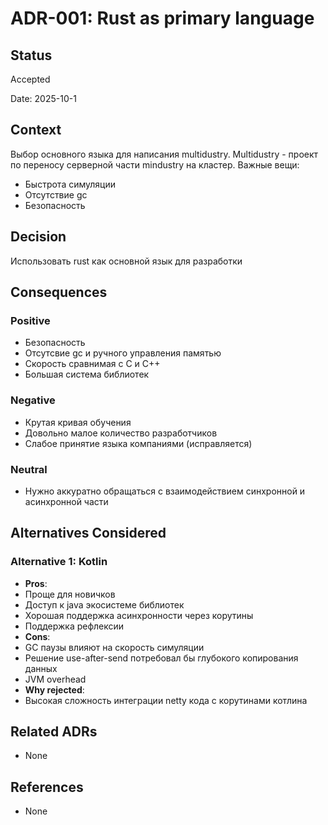 # ADR-001: Rust as primary language

## Status
Accepted

Date: 2025-10-1

## Context
Выбор основного языка для написания multidustry.
Multidustry - проект по переносу серверной части mindustry на кластер.
Важные вещи:
- Быстрота симуляции
- Отсутствие gc
- Безопасность

## Decision
Использовать rust как основной язык для разработки

## Consequences

### Positive
- Безопасность
- Отсутсвие gc и ручного управления памятью
- Скорость сравнимая с C и C++
- Большая система библиотек

### Negative
- Крутая кривая обучения
- Довольно малое количество разработчиков
- Слабое принятие языка компаниями (исправляется)

### Neutral
- Нужно аккуратно обращаться с взаимодействием синхронной и асинхронной части

## Alternatives Considered

### Alternative 1: Kotlin
- **Pros**:
 - Проще для новичков
 - Доступ к java экосистеме библиотек
 - Хорошая поддержка асинхронности через корутины
 - Поддержка рефлексии
- **Cons**:
 - GC паузы влияют на скорость симуляции
 - Решение use-after-send потребовал бы глубокого копирования данных
 - JVM overhead
- **Why rejected**:
 - Высокая сложность интеграции netty кода с корутинами котлина

## Related ADRs
- None

## References
- None
